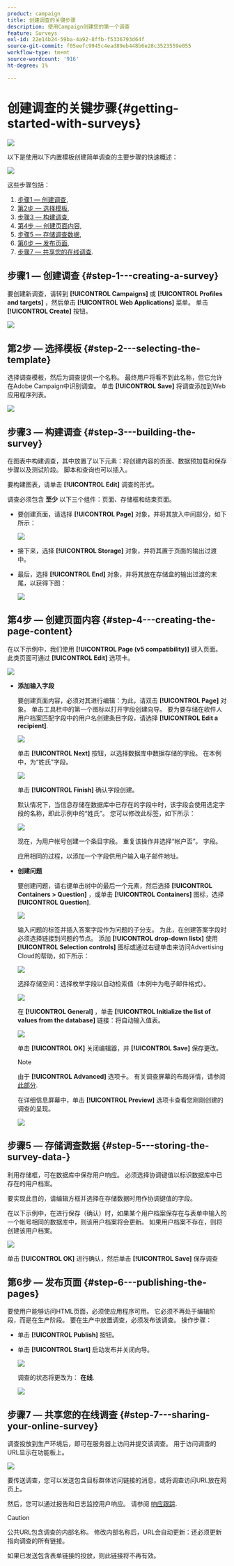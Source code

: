 ```yaml
---
product: campaign
title: 创建调查的关键步骤
description: 使用Campaign创建您的第一个调查
feature: Surveys
exl-id: 22e14b24-59ba-4a92-8ffb-f5336793d64f
source-git-commit: f05eefc9945c4ead89eb448b6e28c3523559e055
workflow-type: tm+mt
source-wordcount: '916'
ht-degree: 1%

---
```


# 创建调查的关键步骤{#getting-started-with-surveys}

![](../../assets/v7-only.svg)

以下是使用以下内置模板创建简单调查的主要步骤的快速概述：

![](assets/s_ncs_admin_survey_result.png)

这些步骤包括：

1. [步骤1 — 创建调查](#step-1---creating-a-survey),
1. [第2步 — 选择模板](#step-2---selecting-the-template),
1. [步骤3 — 构建调查](#step-3---building-the-survey),
1. [第4步 — 创建页面内容](#step-4---creating-the-page-content),
1. [步骤5 — 存储调查数据](#step-5---storing-the-survey-data-),
1. [第6步 — 发布页面](#step-6---publishing-the-pages),
1. [步骤7 — 共享您的在线调查](#step-7---sharing-your-online-survey).

## 步骤1 — 创建调查 {#step-1---creating-a-survey}

要创建新调查，请转到 **[!UICONTROL Campaigns]** 或 **[!UICONTROL Profiles and targets]** ，然后单击 **[!UICONTROL Web Applications]** 菜单。 单击 **[!UICONTROL Create]** 按钮。

![](assets/s_ncs_admin_survey_create.png)

## 第2步 — 选择模板 {#step-2---selecting-the-template}

选择调查模板，然后为调查提供一个名称。 最终用户将看不到此名称，但它允许在Adobe Campaign中识别调查。 单击 **[!UICONTROL Save]** 将调查添加到Web应用程序列表。

![](assets/s_ncs_admin_survey_wz_00.png)

## 步骤3 — 构建调查 {#step-3---building-the-survey}

在图表中构建调查，其中放置了以下元素：将创建内容的页面、数据预加载和保存步骤以及测试阶段。 脚本和查询也可以插入。

要构建图表，请单击 **[!UICONTROL Edit]** 调查的形式。

调查必须包含 **至少** 以下三个组件：页面、存储框和结束页面。

* 要创建页面，请选择 **[!UICONTROL Page]** 对象，并将其放入中间部分，如下所示：

   ![](assets/s_ncs_admin_survey_new_page.png)

* 接下来，选择 **[!UICONTROL Storage]** 对象，并将其置于页面的输出过渡中。
* 最后，选择 **[!UICONTROL End]** 对象，并将其放在存储盒的输出过渡的末尾，以获得下图：

   ![](assets/s_ncs_admin_survey_end.png)

## 第4步 — 创建页面内容 {#step-4---creating-the-page-content}

在以下示例中，我们使用 **[!UICONTROL Page (v5 compatibility)]** 键入页面。 此类页面可通过 **[!UICONTROL Edit]** 选项卡。

![](assets/s_ncs_admin_survey_pagev5.png)

* **添加输入字段**

   要创建页面内容，必须对其进行编辑：为此，请双击 **[!UICONTROL Page]** 对象。 单击工具栏中的第一个图标以打开字段创建向导。 要为要存储在收件人用户档案匹配字段中的用户名创建条目字段，请选择 **[!UICONTROL Edit a recipient]**.

   ![](assets/s_ncs_admin_survey_add_field_menu.png)

   单击 **[!UICONTROL Next]** 按钮，以选择数据库中数据存储的字段。 在本例中，为“姓氏”字段。

   ![](assets/s_ncs_admin_survey_choose_field.png)

   单击 **[!UICONTROL Finish]** 确认字段创建。

   默认情况下，当信息存储在数据库中已存在的字段中时，该字段会使用选定字段的名称，即此示例中的“姓氏”。 您可以修改此标签，如下所示：

   ![](assets/s_ncs_admin_survey_change_label.png)

   现在，为用户帐号创建一个条目字段。 重复该操作并选择“帐户否”。 字段。

   应用相同的过程，以添加一个字段供用户输入电子邮件地址。

* **创建问题**

   要创建问题，请右键单击树中的最后一个元素，然后选择 **[!UICONTROL Containers > Question]** ，或单击 **[!UICONTROL Containers]** 图标，选择 **[!UICONTROL Question]**.

   ![](assets/s_ncs_admin_survey_add_qu.png)

   输入问题的标签并插入答案字段作为问题的子分支。 为此，在创建答案字段时必须选择链接到问题的节点。 添加 **[!UICONTROL drop-down listx]** 使用 **[!UICONTROL Selection controls]** 图标或通过右键单击来访问Advertising Cloud的帮助，如下所示：

   ![](assets/s_ncs_admin_survey_add_list.png)

   选择存储空间：选择枚举字段以自动检索值（本例中为电子邮件格式）。

   ![](assets/s_ncs_admin_survey_add_itz_list.png)

   在 **[!UICONTROL General]** ，单击 **[!UICONTROL Initialize the list of values from the database]** 链接：将自动输入值表。

   ![](assets/s_ncs_admin_survey_add_value.png)

   单击 **[!UICONTROL OK]** 关闭编辑器，并 **[!UICONTROL Save]** 保存更改。

   >[!NOTE]
   >
   >由于 **[!UICONTROL Advanced]** 选项卡。 有关调查屏幕的布局详情，请参阅 [此部分](../../web/using/about-web-forms.md).

   在详细信息屏幕中，单击 **[!UICONTROL Preview]** 选项卡查看您刚刚创建的调查的呈现。

   ![](assets/s_ncs_admin_survey_preview.png)

## 步骤5 — 存储调查数据 {#step-5---storing-the-survey-data-}

利用存储框，可在数据库中保存用户响应。 必须选择协调键值以标识数据库中已存在的用户档案。

要实现此目的，请编辑方框并选择在存储数据时用作协调键值的字段。

在以下示例中，在进行保存（确认）时，如果某个用户档案保存在与表单中输入的一个帐号相同的数据库中，则该用户档案将会更新。 如果用户档案不存在，则将创建该用户档案。

![](assets/s_ncs_admin_survey_save_edit.png)

单击 **[!UICONTROL OK]** 进行确认，然后单击 **[!UICONTROL Save]** 保存调查

## 第6步 — 发布页面 {#step-6---publishing-the-pages}

要使用户能够访问HTML页面，必须使应用程序可用。 它必须不再处于编辑阶段，而是在生产阶段。 要在生产中放置调查，必须发布该调查。 操作步骤：

* 单击 **[!UICONTROL Publish]** 按钮。
* 单击 **[!UICONTROL Start]** 启动发布并关闭向导。

   ![](assets/s_ncs_admin_survey_start_publ.png)

   调查的状态将更改为： **在线**.

   ![](assets/survey_published.png)

## 步骤7 — 共享您的在线调查 {#step-7---sharing-your-online-survey}

调查投放到生产环境后，即可在服务器上访问并提交该调查。 用于访问调查的URL显示在功能板上。

![](assets/survey_url_from_dashboard.png)

要传送调查，您可以发送包含目标群体访问链接的消息，或将调查访问URL放在网页上。

然后，您可以通过报告和日志监控用户响应。 请参阅 [响应跟踪](../../surveys/using/publish--track-and-use-collected-data.md#response-tracking).

>[!CAUTION]
>
>公共URL包含调查的内部名称。 修改内部名称后，URL会自动更新：还必须更新指向调查的所有链接。
>
>如果已发送包含表单链接的投放，则此链接将不再有效。
